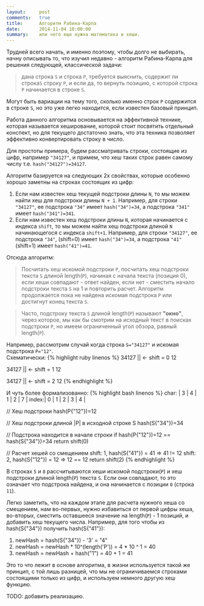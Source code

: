 ```yaml
---
layout:		post
comments:	true
title:		Алгоритм Рабина-Карпа
date:		2014-11-04 10:00:00
summary:	или чего еще нужна математика и хеши.
---
```


Трудней всего начать, и именно поэтому, чтобы долго не выбирать, начну описывать то, что изучил недавно - алгоритм Рабина-Карпа для решения следующей, классической задачи: 

> дана строка `S` и строка `P`, требуется выяснить, содержит ли строка`S` строку `P`, и если да, то вернуть позицию, с которой строка `P` начинается в строке `S`.

Могут быть вариации на тему того, сколько именно строк `P` содержится в строке `S`, но это уже легко находится, если известен базовый принцип.

Работа данного алгоритма основывается на эффективной технике, которая называется хеширование, которой стоит посвятить отдельный конспект, но для текущего достаточно знать, что эта техника позволяет эффективно конвертировать строку в число.

Для простоты примера, будем рассматривать строки, состоящие из цифр, например `"34127"`, и примем, что хеш таких строк равен самому числу т.е. `hash("34127")=34127`.

Алгоритм базируется на следующих 2х свойствах, которые особенно хорошо заметны на строках состоящих из цифр:

1. Если нам известен хеш текущей подстроки длины `N`, то мы можем найти хеш для подстроки длины `N + 1`. Например, для строки `"34127"`, ее подстрока `"34"` имеет `hash("34")=34`, а подстрока `"341"` имеет `hash("341")=341`.
2. Если нам известен хеш подстроки длины `N`, которая начинается с индекса `shift`, то мы можем найти хеш подстроки длиной `N` начинающегося с индекса `shift+1`. Например, для строки `"34127"`, ее подстрока `"34"`, (shift=0) имеет `hash("34")=34`, а подстрока `"41"` (shift=1) имеет `hash("41")=41`.


Отсюда алгоритм:

>Посчитать хеш искомой подстроки `P`, посчитать хеш подстроки текста `S` длиной length(`P`), начиная с начала текста (позиция 0), если хеши совпадают - ответ найден, если нет - сместить начало подстроки текста `S` на 1 и повторить расчет. Алгоритм продолжается пока не найдена искомая подстрока `P` или достигнут конец текста `S`.

>Часто, подстроку текста `S` длиной length(`P`) называют __"окно"__, через которое, мы как бы смотрим на исходный текст в поисках подстроки `P`, но имеем ограниченный угол обзора, равный length(`P`).

Например, рассмотрим случай когда строка `S="34127"` и искомая подстрока `P="12"`.  
Схематически:
{% highlight ruby linenos %}
34127
||		<- shift = 0
12

34127
 ||		<- shift = 1
 12

34127
  ||		<- shift = 2
  12
{% endhighlight %}

И чуть более формализованно:
{% highlight bash linenos %}
char: | 3 | 4 | 1 | 2 | 7 |
index:| 0 | 1 | 2 | 3 | 4 |

// Хеш подстроки
hash(P{"12"})=12

// Хеш подстроки длиной |P| в исходной строке S
hash(S{"34"})=34

// Подстрока находится в начале строки
if hash(P{"12"})=12 == hash(S{"34"})=34 return shift(0)

// Расчет хешей со смещением
shift: 1, hash(S{"41"}) = 41 => 41 != 12
shift: 2, hash(S{"12"}) = 12 => 12 == 12 return shift(2)
{% endhighlight %}

В строках `5` и `8` рассчитываются хеши искомой подстроки(`P`) и хеш подстроки длиной length(`P`) текста `S`. Если они совпадают, то это означает что подстрока найдена, и она начинается с позиции `0` (строка `11`).

Легко заметить, что на каждом этапе для расчета нужного хеша со смещением, нам во-первых, нужно избавиться от первой цифры хеша, во-вторых, сместить оставшееся значение на length(`P`) - 1 позиций, и добавить хеш текущего числа.
Например, для того чтобы из hash(S{"34"}) получить hash(S{"41"}):

1. newHash = hash(S{"34"}) - '3' = "4"
2. newHash = newHash * 10^(length('P')) = 4  * 10 ^ 1 = 40
3. newHash = newHash + hash("1") = 40 + 1 = 41

Это то что лежит в основе алгоритма, в жизни используется такой же принцип, с той лишь разницей, что мы не ограничиваемся строками состоящими только из цифр, и используем немного другую хеш функцию.

TODO: добавить реализацию.
